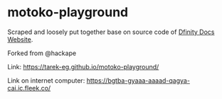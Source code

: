 # motoko-playground

Scraped and loosely put together base on source code of [Dfinity Docs Website](https://sdk.dfinity.org/docs/language-guide/motoko.html).

Forked from @hackape

Link: https://tarek-eg.github.io/motoko-playground/

Link on internet computer: https://bgtba-gyaaa-aaaad-qagya-cai.ic.fleek.co/
